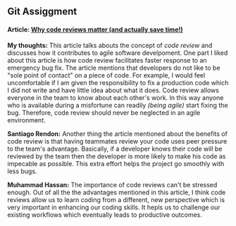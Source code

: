 ## Git Assiggment

#### Article: [Why code reviews matter (and actually save time!)](https://www.atlassian.com/agile/software-development/code-reviews)

**My thoughts:** This article talks abouts the concept of *code review* and discusses how it contributes to
agile software develpoment. One part I liked about this article is how code review facilitates faster response to
an emergency bug fix. The article mentions that developers do not like to be "sole point of contact" on a piece of code. For example, I would feel uncomfortable if I am given the responsibility to fix a production code which I did not write and have little idea about what it does. Code review allows everyone in the team to know about each other's work. In this way anyone who is available during a misfortune can readily *(being agile)* start fixing the bug. Therefore, code review should never be neglected in an agile environment.  


**Santiago Rendon:** Another thing the article mentioned about the benefits of code review is that having teammates review your code uses peer pressure to the team's advantage. Basically, if a developer knows their code will be reviewed by the team then the developer is more likely to make his code as impecable as possible. This extra effort helps the project go smoothly with less bugs.

**Muhammad Hassan:** The importance of code reviews can't be stressed enough. Out of all the the advantages mentioned in this article, I think code reviews allow us to learn coding from a different, new perspective which is very important in enhancing our coding skills. It hepls us to challenge our existing workflows which eventually leads to productive outcomes.